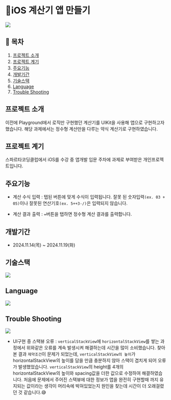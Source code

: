 # 📱iOS 계산기 앱 만들기

<img src="https://velog.velcdn.com/images/ekdlrkzm/post/c304924c-8c56-4b6c-87d6-2a8719580154/image.webp">

## 📖 목차
1. [프로젝트 소개](#프로젝트-소개)
2. [프로젝트 계기](#프로젝트-계기)
4. [주요기능](#주요기능)
5. [개발기간](#개발기간)
6. [기술스택](#기술스택)
7. [Language](#Language)
8. [Trouble Shooting](#trouble-shooting)
    
## 프로젝트 소개
이전에 Playground에서 로직만 구현했던 계산기를 UIKit을 사용해 앱으로 구현하고자 했습니다. 해당 과제에서는 정수형 계산만을 다루는 약식 계산기로 구현하였습니다.

## 프로젝트 계기
스파르타코딩클럽에서 iOS를 수강 중 앱개발 입문 주차에 과제로 부여받은 개인프로젝트입니다.


## 주요기능

- 계산 수식 입력 : 탭된 버튼에 맞게 수식이 입력됩니다. 잘못 된 숫자입력`(ex. 03 + 05)`이나 잘못된 연산기호`(ex. 5++3-/)`은 입력되지 않습니다.

- 계산 결과 출력 : `=`버튼을 탭하면 정수형 계산 결과를 출력합니다.

## 개발기간
- 2024.11.14(목) ~ 2024.11.19(화)

## 기술스택
<img src="https://img.shields.io/badge/Xcode-147EFB?style=flat-square&logo=Xcode&logoColor=white"/>


## Language 
<img src="https://img.shields.io/badge/Swift-F05138?style=flat-square&logo=Swift&logoColor=white"/>

## Trouble Shooting

![](https://velog.velcdn.com/images/ekdlrkzm/post/1f8ccbc2-642f-4b31-8553-c35277aa95bb/image.png)
- UI구현 중 스택뷰 오류 : `verticalStackView`에 `horizontalStackView`를 쌓는 과정에서 위와같은 오류를 계속 발생시켜 해결하는데 시간을 많이 소비했습니다.
찾아본 결과 `제약조건`이 문제가 되었는데, `verticalStackView의 높이`가 horizontalStackView의 높이를 담을 만큼 충분하지 않아 스택이 겹치게 되어 오류가 발생했었습니다.
`verticalStackView`의 height를 4개의 horizontalStackView의 높이와 spacing값을 더한 값으로 수정하여 해결하였습니다.
처음에 문제에서 주어진 스택뷰에 대한 정보가 앱을 완전히 구현할때 까지 유지되는 값이라는 생각이 머리속에 박혀있었는지 원인을 찾는데 시간이 더 오래걸렸던 것 같습니다.😅
